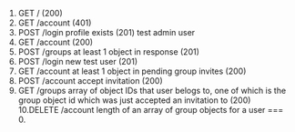 1. GET / (200)
2. GET /account (401)
3. POST /login profile exists (201)   test admin user
4. GET /account (200)
5. POST /groups at least 1 object in response (201)
6. POST /login      new test user (201)
7. GET /account at least 1 object in pending group invites (200)
8. POST /account accept invitation (200)
9. GET /groups array of object IDs that user belogs to, one of which is the group object id which was just accepted an invitation to (200)
10.DELETE /account length of an array of group objects for a user === 0.
